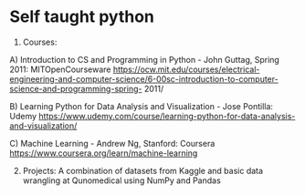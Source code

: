 # Self taught python

1. Courses:

  A) Introduction to CS and Programming in Python - John Guttag, Spring 2011: MITOpenCourseware
  https://ocw.mit.edu/courses/electrical-engineering-and-computer-science/6-00sc-introduction-to-computer-science-and-programming-spring- 2011/

  B) Learning Python for Data Analysis and Visualization - Jose Pontilla: Udemy
  https://www.udemy.com/course/learning-python-for-data-analysis-and-visualization/

  C) Machine Learning  - Andrew Ng, Stanford: Coursera 
  https://www.coursera.org/learn/machine-learning


2. Projects:
  A combination of datasets from Kaggle and basic data wrangling at Qunomedical using NumPy and Pandas 
 

